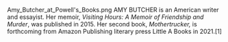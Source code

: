 Amy_Butcher_at_Powell's_Books.png AMY BUTCHER is an American writer and essayist. Her memoir, _Visiting Hours: A Memoir of Friendship and Murder_, was published in 2015. Her second book, _Mothertrucker,_ is forthcoming from Amazon Publishing literary press Little A Books in 2021.[1]
